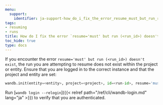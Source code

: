 ```yaml
---
menu:
  support:
    identifier: ja-support-how_do_i_fix_the_error_resume_must_but_run_run_id_doesnt_exist
tags:
- resuming
- runs
title: How do I fix the error `resume='must' but run (<run_id>) doesn't exist`?
toc_hide: true
type: docs
---
```


If you encounter the error `resume='must' but run (<run_id>) doesn't exist`, the run you are attempting to resume does not exist within the project or entity. Ensure that you are logged in to the correct instance and that the project and entity are set:

```python
wandb.init(entity=<entity>, project=<project>, id=<run-id>, resume='must')
```

Run [`wandb login --relogin`]({{< relref path="/ref/cli/wandb-login.md" lang="ja" >}}) to verify that you are authenticated.